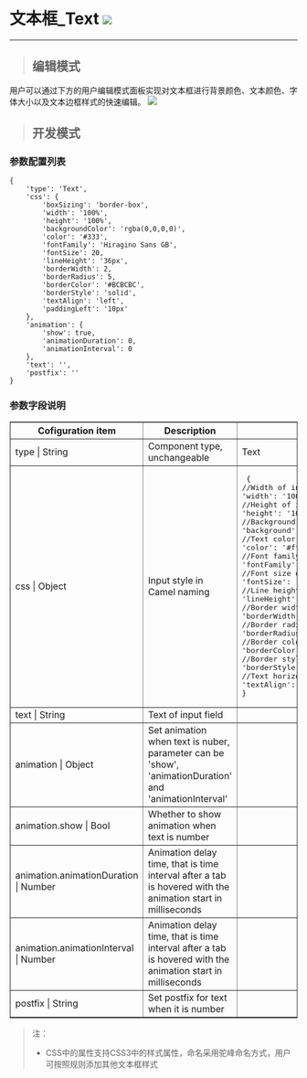 # 文本框\_Text ![](/assets/text.png)

---
> ## 编辑模式

用户可以通过下方的用户编辑模式面板实现对文本框进行背景颜色、文本颜色、字体大小以及文本边框样式的快速编辑。
![](/assets/textUser.jpg)

> ## 开发模式

### 参数配置列表

```
{
	'type': 'Text',
	'css': {
		'boxSizing': 'border-box',
		'width': '100%',
		'height': '100%',
		'backgroundColor': 'rgba(0,0,0,0)',
		'color': '#333',
		'fontFamily': 'Hiragino Sans GB',
		'fontSize': 20,
		'lineHeight': '36px',
		'borderWidth': 2,
		'borderRadius': 5,
		'borderColor': '#BCBCBC',
		'borderStyle': 'solid',
		'textAlign': 'left',
		'paddingLeft': '10px'
	},
	'animation': {
		'show': true,
		'animationDuration': 0,
		'animationInterval': 0
	},
	'text': '',
	'postfix': ''
}
```

### 参数字段说明

<table border="1">
<tr>
<th width="15%">Cofiguration item</th>
<th width="30%">Description</th>
<th>Optional parameters</th>
</tr>
<tr>
<td>type | String</td>
<td>Component type, unchangeable</td>
<td>Text</td>
</tr>
<tr>
<td>css | Object</td>
<td>Input style in Camel naming</td>
<td><pre> {
//Width of input field, can be all parameters of css3 'width' 
'width': '100%',
//Height of input field, can be all parameters of css3 'height' 
'height': '100%',
//Background of input field, can be all parameters of css3 'background' 
'background': 'none',
//Text color of input field, can be all parameters of css3 'color' 
'color': '#fff',
//Font family of input field, can be all parameters of css3 'font-family' 
'fontFamily': 'Hiragino Sans GB',
//Font size of input field, can be all parameters of css3 'font-size' 
'fontSize': '20px',
//Line height of input field, can be all parameters of css3 'line-height' 
'lineHeight': '36px',
//Border width of input field, can be all parameters of css3 'border-width' 
'borderWidth': '2px',
//Border radius of input field, can be all parameters of css3 'border-radius' 
'borderRadius': '5px',
//Border color of input field, can be all parameters of css3 'border-color' 
'borderColor': '#BCBCBC',
//Border style of input field, can be all parameters of css3 'border-style' 
'borderStyle': 'solid',
//Text horizontal alignment of input field, can be all parameters of css3 'text-align' 
'textAlign': left
}</pre></td>
</tr>
<tr>
<td>text | String</td>
<td>Text of input field</td>
<td></td>
</tr>
<tr>
<td>animation | Object</td>
<td>Set animation when text is nuber, parameter can be 'show', 'animationDuration' and 'animationInterval'</td>
<td></td>
</tr>
<tr>
<td>animation.show | Bool</td>
<td>Whether to show animation when text is number</td>
<td></td>
</tr>
<tr>
<td>animation.animationDuration | Number</td>
<td>Animation delay time, that is time interval after a tab is hovered with the animation start in milliseconds</td>
<td></td>
</tr>
<tr>
<td>animation.animationInterval | Number</td>
<td>Animation delay time, that is time interval after a tab is hovered with the animation start in milliseconds</td>
<td></td>
</tr>
<tr>
<td>postfix | String</td>
<td>Set postfix for text when it is number</td>
<td></td>
</tr>
</table>

> 注：
>
> * CSS中的属性支持CSS3中的样式属性，命名采用驼峰命名方式，用户可按照规则添加其他文本框样式




